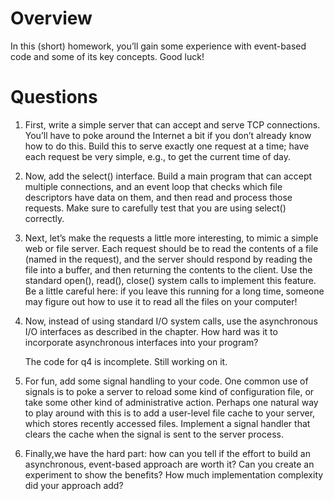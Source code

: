 # Overview
In this (short) homework, you’ll gain some experience with event-based code and some of its key concepts. Good luck!

# Questions

1. First, write a simple server that can accept and serve TCP connections. You’ll have to poke around the Internet a bit if you don’t already know how to do this. Build this to serve exactly one request at a time; have each request be very simple, e.g., to get the current time of day.

2. Now, add the select() interface. Build a main program that can accept multiple connections, and an event loop that checks which file descriptors have data on them, and then read and process those requests. Make sure to carefully test that you are using select() correctly.

3. Next, let’s make the requests a little more interesting, to mimic a simple web or file server. Each request should be to read the contents of a file (named in the request), and the server should respond by reading the file into a buffer, and then returning the contents to the client. Use the standard open(), read(), close() system calls to implement this feature. Be a little careful here: if you leave this running for a long time, someone may figure out how to use it to read all the files on your computer!

4. Now, instead of using standard I/O system calls, use the asynchronous I/O interfaces as described in the chapter. How hard was it to incorporate asynchronous interfaces into your program?

    The code for q4 is incomplete. Still working on it.

5. For fun, add some signal handling to your code. One common use of signals is to poke a server to reload some kind of configuration file, or take some other kind of administrative action. Perhaps one natural way to play around with this is to add a user-level file cache to your server, which stores recently accessed files. Implement a signal handler that clears the cache when the signal is sent to the server process.

6. Finally,we have the hard part: how can you tell if the effort to build an asynchronous, event-based approach are worth it? Can you create an experiment to show the benefits? How much implementation complexity did your approach add?